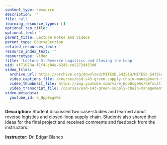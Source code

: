 ```yaml
---
content_type: resource
description: ''
file: null
learning_resource_types: []
optional_tab_title: ''
optional_text: ''
parent_title: Lecture Notes and Videos
parent_type: CourseSection
related_resources_text: ''
resource_index_text: ''
resourcetype: Video
title: 'Lecture 3: Reverse Logistics and Closing the Loop'
uid: af71073a-f1f4-c84e-6249-ce5272d4534d
video_files:
  archive_url: https://archive.org/download/MITESD.S43S14/MITESD_S43S14_ses03_300k.mp4
  video_captions_file: /courses/esd-s43-green-supply-chain-management-spring-2014/75a6df7f16de5b4f88519772f8bc52d6_e_Hpp8cgeRs.vtt
  video_thumbnail_file: https://img.youtube.com/vi/e_Hpp8cgeRs/default.jpg
  video_transcript_file: /courses/esd-s43-green-supply-chain-management-spring-2014/1b9d62869ccc2718ae3a33d79ef25b88_e_Hpp8cgeRs.pdf
video_metadata:
  youtube_id: e_Hpp8cgeRs
---
```


**Description:** Student discussed two case-studies and learned about reverse logistics and closed-loop supply chain. Students also shared their ideas for the final project and received comments and feedback from the instructors.

**Instructor:** Dr. Edgar Blanco